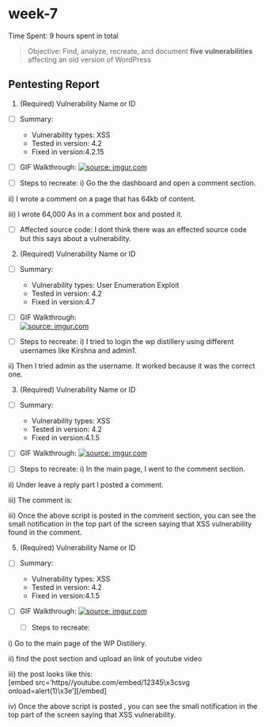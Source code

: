 # week-7

Time Spent:  9 hours spent in total

> Objective: Find, analyze, recreate, and document **five vulnerabilities** affecting an old version of WordPress

## Pentesting Report
1. (Required) Vulnerability Name or ID
  - [ ] Summary: 
    - Vulnerability types: XSS
    - Tested in version: 4.2
    - Fixed in version:4.2.15 
     
  - [ ] GIF Walkthrough:  <a href="https://imgur.com/bbqmO2N"><img src="https://i.imgur.com/bbqmO2N.gif" title="source: imgur.com" /></a>
  - [ ] Steps to recreate: 
  i)  Go the the dashboard and open a comment section.
  
  ii) I wrote a comment on a page that has 64kb of content.  
  
  iii) I wrote 64,000 As in a comment box and posted it. 
 
  - [ ] Affected source code: I dont think there was an effected source code but this says about a vulnerability.
  
  
 2. (Required) Vulnerability Name or ID
  - [ ] Summary: 
    - Vulnerability types: User Enumeration Exploit
    - Tested in version: 4.2
    - Fixed in version:4.7
     
  - [ ] GIF Walkthrough:  
  <a href="https://imgur.com/w8GCqm9"><img src="https://i.imgur.com/w8GCqm9.gif" title="source: imgur.com" /></a>

  - [ ] Steps to recreate:
  i) I tried to login the wp distillery using different usernames like Kirshna and admin1. 
  
  ii)  Then I tried admin as the username. It worked because it was the correct one.
 
 
 
 3. (Required) Vulnerability Name or ID
  - [ ] Summary: 
    - Vulnerability types: XSS
    - Tested in version: 4.2
    - Fixed in version:4.1.5
     
  - [ ] GIF Walkthrough:   <a href="https://imgur.com/RRTkK6V"><img src="https://i.imgur.com/RRTkK6V.gif" title="source: imgur.com" /></a>
  
  - [ ] Steps to recreate: 
  i)  In the main page, I went to the comment section.
  
  ii)  Under leave a reply part I posted a comment.
  
  iii) The comment is: <script>while(1)/{alert(document.cookie);}<script>
  
  iv) Once this is commented it shows that this is a vulnerability on the top of the screen.
  
  - [ ] Affected source code: there is not an affected cource code however this says about a vulnerability.
  
  
  4. (Required) Vulnerability Name or ID
  - [ ] Summary: 
    - Vulnerability types: XSS
    - Tested in version: 4.2
    - Fixed in version:4.1.15  
  - [ ] GIF Walkthrough:  <a href="https://imgur.com/Fiwtvn5"><img src="https://i.imgur.com/Fiwtvn5.gif" title="source: imgur.com" /></a>
  - [ ] Steps to recreate:
  
  i) Go to the WP Distillery main page 
  
  ii) Post a comment:
  <script>“alert (XSS in a comment”)</script>
  
  iii) Once the above script is posted in the comment section, you can see the small notification in the top part of the screen saying that XSS vulnerability found in the comment.
  
  
  
    
  5. (Required) Vulnerability Name or ID
  - [ ] Summary: 
    - Vulnerability types: XSS
    - Tested in version: 4.2
    - Fixed in version:4.1.5  
  - [ ] GIF Walkthrough: <a href="https://imgur.com/3q2eYPm"><img src="https://i.imgur.com/3q2eYPm.gif" title="source: imgur.com" /></a>
    
    
     - [ ] Steps to recreate:
  
  i) Go to the main page of the WP Distillery.
  
  ii) find the post section and upload an link of youtube video 
  
  iii) the post looks like this:  
 [embed src=’https//youtube.com/embed/12345\x3csvg onload=alert(1)\x3e’][/embed]
  
  iv) Once the above script is posted , you can see the small notification in the top part of the screen saying that XSS vulnerability.
    
    
    
   
